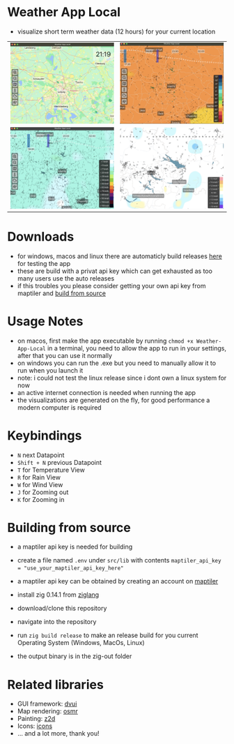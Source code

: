# Weather App Local

- visualize short term weather data (12 hours) for your current location

<table>
  <tr>
    <td><img src="preview/map-example.png" alt="map example" width="500"/></td>
    <td><img src="preview/temp-example.png" alt="temperature example" width="500"/></td>
  </tr>
  <tr>
    <td><img src="preview/wind-example.png" alt="wind example" width="500"/></td>
      <td><img src="preview/rain-example.png" alt="rain example" width="500"/></td>
  </tr>
</table>

# Downloads

- for windows, macos and linux there are automaticly build releases [here](https://github.com/nat3Github/weather-app-local/releases) for testing the app
- these are build with a privat api key which can get exhausted as too many users use the auto releases
- if this troubles you please consider getting your own api key from maptiler and [build from source](#Building-from-source)

# Usage Notes

- on macos, first make the app executable by running `chmod +x Weather-App-Local` in a terminal, you need to allow the app to run in your settings, after that you can use it normally
- on windows you can run the .exe but you need to manually allow it to run when you launch it
- note: i could not test the linux release since i dont own a linux system for now
- an active internet connection is needed when running the app
- the visualizations are generated on the fly, for good performance a modern computer is required

# Keybindings

- `N` next Datapoint
- `Shift + N` previous Datapoint
- `T` for Temperature View
- `R` for Rain View
- `W` for Wind View
- `J` for Zooming out
- `K` for Zooming in

# Building from source

- a maptiler api key is needed for building
- create a file named `.env` under `src/lib` with contents `maptiler_api_key = "use_your_maptiler_api_key_here"`
- a maptiler api key can be obtained by creating an account on [maptiler](https://cloud.maptiler.com/auth/widget?next=https://cloud.maptiler.com/maps/)

- install zig 0.14.1 from [ziglang](https://ziglang.org/download/)
- download/clone this repository
- navigate into the repository
- run `zig build release` to make an release build for you current Operating System (Windows, MacOs, Linux)
- the output binary is in the zig-out folder

# Related libraries

- GUI framework: [dvui](https://github.com/david-vanderson/dvui)
- Map rendering: [osmr](https://github.com/nat3Github/zig-lib-osmr)
- Painting: [z2d](https://github.com/vancluever/z2d)
- Icons: [icons](https://github.com/nat3Github/zig-lib-icons)
- ... and a lot more, thank you!
